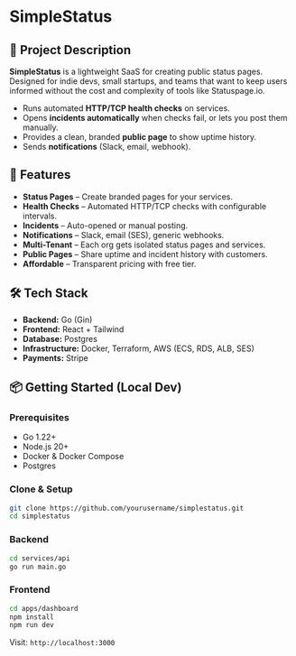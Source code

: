 # SimpleStatus

## 📖 Project Description

**SimpleStatus** is a lightweight SaaS for creating public status pages.
Designed for indie devs, small startups, and teams that want to keep users informed without the cost and complexity of tools like Statuspage.io.

* Runs automated **HTTP/TCP health checks** on services.
* Opens **incidents automatically** when checks fail, or lets you post them manually.
* Provides a clean, branded **public page** to show uptime history.
* Sends **notifications** (Slack, email, webhook).

## 🚀 Features

* **Status Pages** – Create branded pages for your services.
* **Health Checks** – Automated HTTP/TCP checks with configurable intervals.
* **Incidents** – Auto-opened or manual posting.
* **Notifications** – Slack, email (SES), generic webhooks.
* **Multi-Tenant** – Each org gets isolated status pages and services.
* **Public Pages** – Share uptime and incident history with customers.
* **Affordable** – Transparent pricing with free tier.

## 🛠️ Tech Stack

* **Backend:** Go (Gin)
* **Frontend:** React + Tailwind
* **Database:** Postgres
* **Infrastructure:** Docker, Terraform, AWS (ECS, RDS, ALB, SES)
* **Payments:** Stripe


## 📦 Getting Started (Local Dev)

### Prerequisites

* Go 1.22+
* Node.js 20+
* Docker & Docker Compose
* Postgres

### Clone & Setup

```bash
git clone https://github.com/yourusername/simplestatus.git
cd simplestatus
```

### Backend

```bash
cd services/api
go run main.go
```

### Frontend

```bash
cd apps/dashboard
npm install
npm run dev
```

Visit: `http://localhost:3000`


